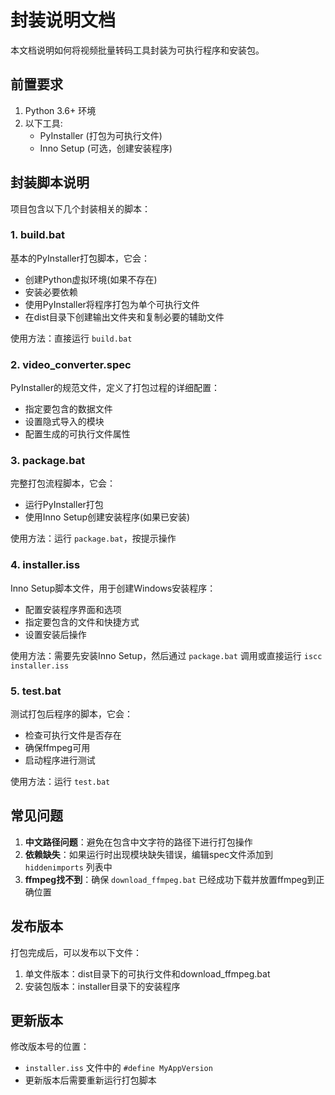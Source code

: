 # 封装说明文档

本文档说明如何将视频批量转码工具封装为可执行程序和安装包。

## 前置要求

1. Python 3.6+ 环境
2. 以下工具:
   - PyInstaller (打包为可执行文件)
   - Inno Setup (可选，创建安装程序)

## 封装脚本说明

项目包含以下几个封装相关的脚本：

### 1. build.bat

基本的PyInstaller打包脚本，它会：
- 创建Python虚拟环境(如果不存在)
- 安装必要依赖
- 使用PyInstaller将程序打包为单个可执行文件
- 在dist目录下创建输出文件夹和复制必要的辅助文件

使用方法：直接运行 `build.bat`

### 2. video_converter.spec

PyInstaller的规范文件，定义了打包过程的详细配置：
- 指定要包含的数据文件
- 设置隐式导入的模块
- 配置生成的可执行文件属性

### 3. package.bat

完整打包流程脚本，它会：
- 运行PyInstaller打包
- 使用Inno Setup创建安装程序(如果已安装)

使用方法：运行 `package.bat`，按提示操作

### 4. installer.iss

Inno Setup脚本文件，用于创建Windows安装程序：
- 配置安装程序界面和选项
- 指定要包含的文件和快捷方式
- 设置安装后操作

使用方法：需要先安装Inno Setup，然后通过 `package.bat` 调用或直接运行 `iscc installer.iss`

### 5. test.bat

测试打包后程序的脚本，它会：
- 检查可执行文件是否存在
- 确保ffmpeg可用
- 启动程序进行测试

使用方法：运行 `test.bat`

## 常见问题

1. **中文路径问题**：避免在包含中文字符的路径下进行打包操作
2. **依赖缺失**：如果运行时出现模块缺失错误，编辑spec文件添加到 `hiddenimports` 列表中
3. **ffmpeg找不到**：确保 `download_ffmpeg.bat` 已经成功下载并放置ffmpeg到正确位置

## 发布版本

打包完成后，可以发布以下文件：

1. 单文件版本：dist目录下的可执行文件和download_ffmpeg.bat
2. 安装包版本：installer目录下的安装程序

## 更新版本

修改版本号的位置：
- `installer.iss` 文件中的 `#define MyAppVersion` 
- 更新版本后需要重新运行打包脚本 